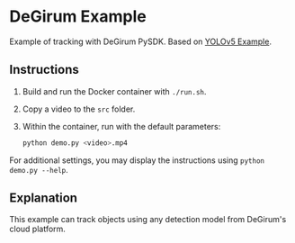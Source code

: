 # DeGirum Example

Example of tracking with DeGirum PySDK. Based on [YOLOv5 Example](https://github.com/tryolabs/norfair/tree/9b315b4cfa5f9cf145f068a21a2b7673703ac9e3/demos/yolov5).

## Instructions

1. Build and run the Docker container with `./run.sh`.
2. Copy a video to the `src` folder.
3. Within the container, run with the default parameters:

   ```bash
   python demo.py <video>.mp4
   ```

For additional settings, you may display the instructions using `python demo.py --help`.

## Explanation

This example can track objects using any detection model from DeGirum's cloud platform.

